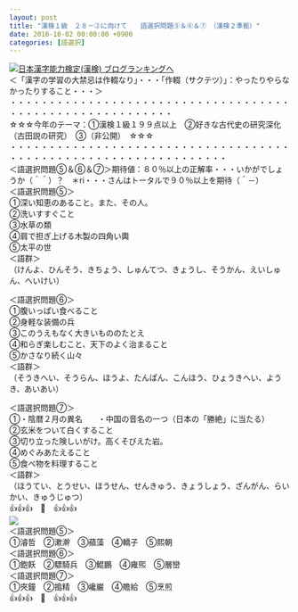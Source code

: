 ```yaml
---
layout: post
title: "漢検１級　２８－②に向けて　　語選択問題⑤＆⑥＆⑦　（漢検２準拠）"
date: 2016-10-02 00:00:00 +0900
categories: [語選択]
---
```


[![](/syuusyuu9701/assets/images/漢検１級-２８－②に向けて-語選択問題⑤＆⑥＆⑦-（漢検２準拠）-br_c_3028_1.gif)](http://blog.with2.net/link.php?1659096:3028 "日本漢字能力検定(漢検) ブログランキングへ")[日本漢字能力検定(漢検) ブログランキングへ](http://blog.with2.net/link.php?1659096:3028)  
＜「漢字の学習の大禁忌は作輟なり」・・・「作輟（サクテツ）」：やったりやらなかったりすること・・・＞  
・・・・・・・・・・・・・・・・・・・・・・・・・・・・・・・・・・・・・・・・・・・・・・・・・・・・・・・・・  
☆☆☆今年のテーマ：①漢検１級１９９点以上　②好きな古代史の研究深化（古田説の研究）　③（非公開）　☆☆☆　　  
・・・・・・・・・・・・・・・・・・・・・・・・・・・・・・・・・・・・・・・・・・・・・・・・・・・・・・・・・・・・・・・・  
＜語選択問題⑤＆⑥＆⑦＞期待値：８０％以上の正解率・・・いかがでしょうか（＾＾）？　＊ri・・・さんはトータルで９０％以上を期待（＾－）  
＜語選択問題⑤＞  
①深い知恵のあること。また、その人。  
②洗いすすぐこと　  
③水草の類　  
④肩で担ぎ上げる木製の四角い輿　  
⑤太平の世　　  
＜語群＞  
（けんよ、ひんそう、きちょう、しゅんてつ、きょうし、そうかん、えいしゅん、へいけい）  
  
＜語選択問題⑥＞  
①腹いっぱい食べること  
②身軽な装備の兵  
③このうえもなく大きいもののたとえ  
④和らぎ楽しむこと、天下のよく治まること  
⑤かさなり続く山々  
＜語群＞  
（そうきへい、そうらん、ほうよ、たんぱん、こんほう、ひょうきへい、ようき、あいあい）  
  
＜語選択問題⑦＞  
①・陰暦２月の異名　　・中国の音名の一つ（日本の「勝絶」に当たる）  
②玄米をついて白くすること　  
③切り立った険しいがけ。高くそびえた岩。  
④めぐみあたえること　  
⑤食べ物を料理すること  
＜語群＞  
（ほうてい、とうせい、ほうせん、せんきゅう、きょうしょう、ざんがん、らいかい、きゅうじゅつ）  
👍👍👍　🐒　👍👍👍  
![](/syuusyuu9701/assets/images/漢検１級-２８－②に向けて-語選択問題⑤＆⑥＆⑦-（漢検２準拠）-011a4f58da8d884d9935dbd83b5a54cc.jpg)  
＜語選択問題⑤＞  
①濬哲　②漱澣　③蘋藻　④轎子　⑤熙朝　  
＜語選択問題⑥＞  
①飽飫　②驃騎兵　③鯤鵬　④雍煕　⑤層巒  
＜語選択問題⑦＞  
①夾鐘　②搗精　③巉巌　④贍給　⑤烹煎  
👍👍👍　🐒　👍👍👍  
  